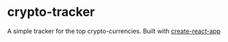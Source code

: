 # crypto-tracker

A simple tracker for the top crypto-currencies. Built with [create-react-app](https://github.com/facebookincubator/create-react-app)
